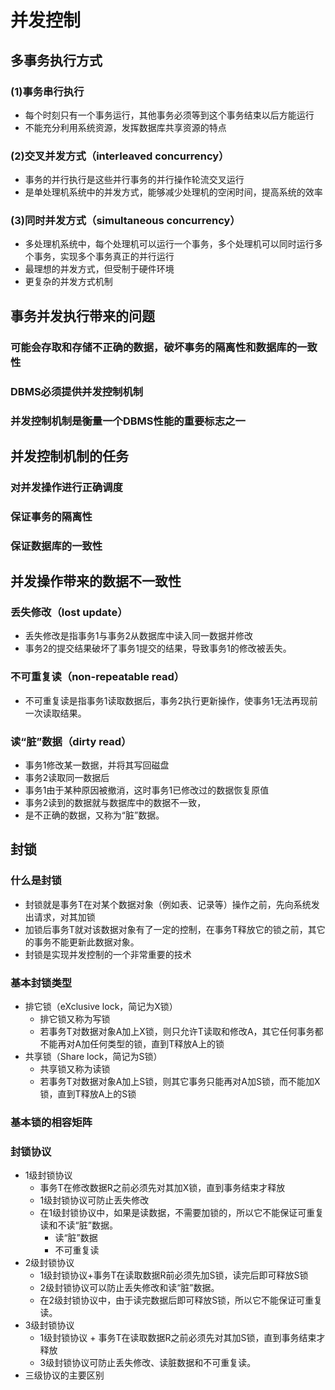 # 并发控制
## 多事务执行方式
### (1)事务串行执行
* 每个时刻只有一个事务运行，其他事务必须等到这个事务结束以后方能运行
* 不能充分利用系统资源，发挥数据库共享资源的特点
### (2)交叉并发方式（interleaved concurrency）
* 事务的并行执行是这些并行事务的并行操作轮流交叉运行
* 是单处理机系统中的并发方式，能够减少处理机的空闲时间，提高系统的效率
### (3)同时并发方式（simultaneous  concurrency）
* 多处理机系统中，每个处理机可以运行一个事务，多个处理机可以同时运行多个事务，实现多个事务真正的并行运行
* 最理想的并发方式，但受制于硬件环境
* 更复杂的并发方式机制
## 事务并发执行带来的问题
### 可能会存取和存储不正确的数据，破坏事务的隔离性和数据库的一致性
### DBMS必须提供并发控制机制
### 并发控制机制是衡量一个DBMS性能的重要标志之一
## 并发控制机制的任务
### 对并发操作进行正确调度
### 保证事务的隔离性
### 保证数据库的一致性
## 并发操作带来的数据不一致性
### 丢失修改（lost update）
* 丢失修改是指事务1与事务2从数据库中读入同一数据并修改
* 事务2的提交结果破坏了事务1提交的结果，导致事务1的修改被丢失。
### 不可重复读（non-repeatable read）
* 不可重复读是指事务1读取数据后，事务2执行更新操作，使事务1无法再现前一次读取结果。
### 读“脏”数据（dirty read）
* 事务1修改某一数据，并将其写回磁盘
* 事务2读取同一数据后
* 事务1由于某种原因被撤消，这时事务1已修改过的数据恢复原值
* 事务2读到的数据就与数据库中的数据不一致，
* 是不正确的数据，又称为“脏”数据。
## 封锁
### 什么是封锁
* 封锁就是事务T在对某个数据对象（例如表、记录等）操作之前，先向系统发出请求，对其加锁
* 加锁后事务T就对该数据对象有了一定的控制，在事务T释放它的锁之前，其它的事务不能更新此数据对象。
* 封锁是实现并发控制的一个非常重要的技术
### 基本封锁类型
* 排它锁（eXclusive lock，简记为X锁）
    * 排它锁又称为写锁
    * 若事务T对数据对象A加上X锁，则只允许T读取和修改A，其它任何事务都不能再对A加任何类型的锁，直到T释放A上的锁
* 共享锁（Share lock，简记为S锁）
    * 共享锁又称为读锁
    * 若事务T对数据对象A加上S锁，则其它事务只能再对A加S锁，而不能加X锁，直到T释放A上的S锁
### 基本锁的相容矩阵
### 封锁协议
* 1级封锁协议
    * 事务T在修改数据R之前必须先对其加X锁，直到事务结束才释放
    * 1级封锁协议可防止丢失修改
    * 在1级封锁协议中，如果是读数据，不需要加锁的，所以它不能保证可重复读和不读“脏”数据。
        * 读“脏”数据
        * 不可重复读
* 2级封锁协议
    * 1级封锁协议+事务T在读取数据R前必须先加S锁，读完后即可释放S锁
    * 2级封锁协议可以防止丢失修改和读“脏”数据。
    * 在2级封锁协议中，由于读完数据后即可释放S锁，所以它不能保证可重复读。
* 3级封锁协议
    * 1级封锁协议 + 事务T在读取数据R之前必须先对其加S锁，直到事务结束才释放
    * 3级封锁协议可防止丢失修改、读脏数据和不可重复读。
* 三级协议的主要区别